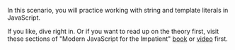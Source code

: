 In this scenario, you will practice working with string and template literals in JavaScript.

If you like, dive right in. Or if you want to read up on the theory first, visit these sections of "Modern JavaScript for the Impatient" [book](https://learning.oreilly.com/library/view/Modern+JavaScript+for+the+Impatient/9780136502166/ch01.xhtml#ch01lev1sec10) or [video](https://learning.oreilly.com/videos/modern-javascript-for/9780135812778/9780135812778-MJSI_01_01_04) first.
